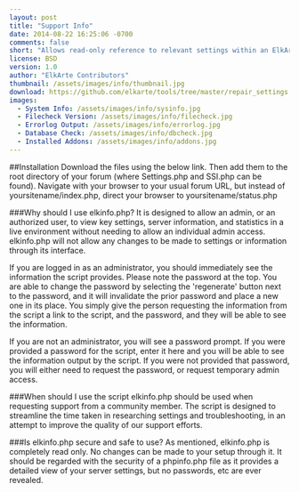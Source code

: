 ```yaml
---
layout: post
title: "Support Info"
date: 2014-08-22 16:25:06 -0700
comments: false
short: "Allows read-only reference to relevant settings within an ElkArte installation"
license: BSD
version: 1.0
author: "ElkArte Contributors"
thumbnail: /assets/images/info/thumbnail.jpg
download: https://github.com/elkarte/tools/tree/master/repair_settings
images:
  - System Info: /assets/images/info/sysinfo.jpg
  - Filecheck Version: /assets/images/info/filecheck.jpg
  - Errorlog Output: /assets/images/info/errorlog.jpg
  - Database Check: /assets/images/info/dbcheck.jpg
  - Installed Addons: /assets/images/info/addons.jpg
---
```


##Installation
Download the files using the below link.  Then add them to the root directory of your forum (where Settings.php and SSI.php can be found). 
Navigate with your browser to your usual forum URL, but instead of yoursitename/index.php, direct your browser to 
yoursitename/status.php

###Why should I use elkinfo.php?
It is designed to allow an admin, or an authorized user, to view key settings, server information, and statistics in a 
live environment without needing to allow an individual admin access. elkinfo.php will not allow any changes to be made to settings 
or information through its interface.

If you are logged in as an administrator, you should immediately see the information the script provides. Please note the password at 
the top. You are able to change the password by selecting the 'regenerate' button next to the password, and it will invalidate 
the prior password and place a new one in its place. You simply give the person requesting the information from the script a link to 
the script, and the password, and they will be able to see the information.

If you are not an administrator, you will see a password prompt. If you were provided a password for the script, enter it here and you 
will be able to see the information output by the script. If you were not provided that password, you will either need to request the 
password, or request temporary admin access.

###When should I use the script
elkinfo.php should be used when requesting support from a community member. The script is designed to streamline 
the time taken in researching settings and troubleshooting, in an attempt to improve the quality of our support efforts.

###Is elkinfo.php secure and safe to use?
As mentioned, elkinfo.php is completely read only. No changes can be made to your setup through it. It should be regarded with 
the security of a phpinfo.php file as it provides a detailed view of your server settings, but no passwords, etc are ever revealed.